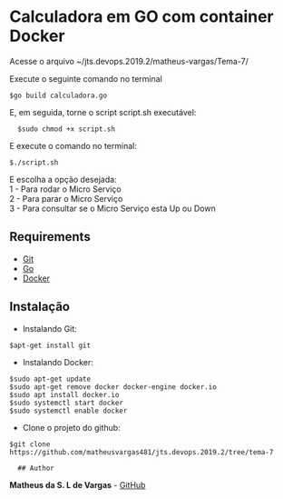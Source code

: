 # Calculadora em GO com container Docker

 Acesse o arquivo ~/jts.devops.2019.2/matheus-vargas/Tema-7/
 
 
  Execute o seguinte comando no terminal
   ```
   $go build calculadora.go
   ```
 
   E, em seguida, torne o script script.sh executável:
   ```
     $sudo chmod +x script.sh
   ```
  E execute o comando no terminal:
  
   ```
   $./script.sh
   ```
    
   E escolha a opção desejada:<br>
   1 - Para rodar o Micro Serviço<br>
   2 - Para parar o Micro Serviço<br>
   3 - Para consultar se o Micro Serviço esta Up ou Down
   
   ## Requirements
   
   - [Git](https://git-scm.com/)
   - [Go](https://golang.org/)
   - [Docker](https://www.docker.com/)
   
   ## Instalação
   
   - Instalando Git:
    
   ```
   $apt-get install git
   ```
   
   - Instalando Docker:
   ```
   $sudo apt-get update
   $sudo apt-get remove docker docker-engine docker.io
   $sudo apt install docker.io
   $sudo systemctl start docker
   $sudo systemctl enable docker
   ```
   
   - Clone o projeto do github:
   ```
   $git clone https://github.com/matheusvargas481/jts.devops.2019.2/tree/tema-7
   ```
   
      ## Author
   
   **Matheus da S. L de Vargas** -  [GitHub](https://github.com/matheusvargas481)
   
